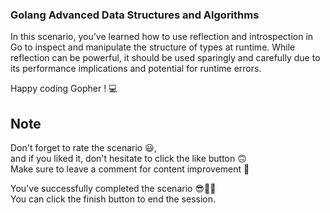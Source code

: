 ### Golang Advanced Data Structures and Algorithms

In this scenario, you've learned how to use reflection and introspection in Go to inspect and manipulate the structure of types at runtime. While reflection can be powerful, it should be used sparingly and carefully due to its performance implications and potential for runtime errors.

Happy coding Gopher ! 💻

## Note

Don't forget to rate the scenario 😃, <br />
and if you liked it, don't hesitate to click the like button 🙃 <br />
Make sure to leave a comment for content improvement 🙏 <br />

You've successfully completed the scenario 😎👏🏻 <br />
You can click the finish button to end the session.
